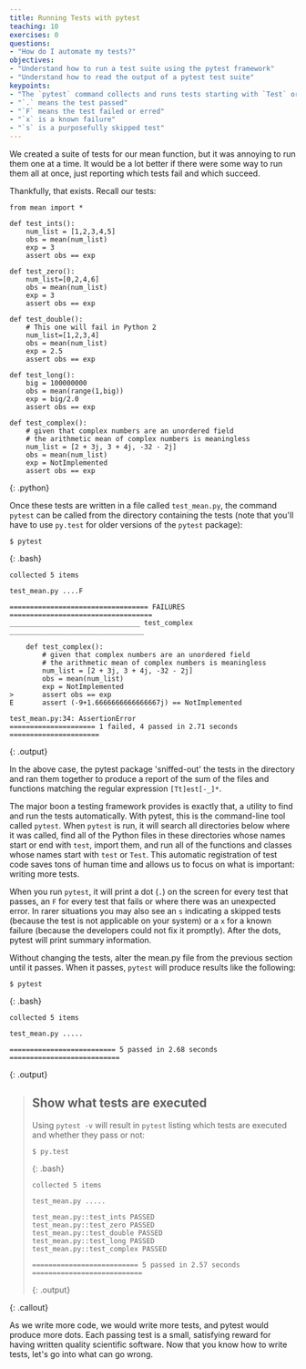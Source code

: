 ```yaml
---
title: Running Tests with pytest
teaching: 10
exercises: 0
questions:
- "How do I automate my tests?"
objectives:
- "Understand how to run a test suite using the pytest framework"
- "Understand how to read the output of a pytest test suite"
keypoints:
- "The `pytest` command collects and runs tests starting with `Test` or `test_`."
- "`.` means the test passed"
- "`F` means the test failed or erred"
- "`x` is a known failure"
- "`s` is a purposefully skipped test"
---
```


We created a suite of tests for our mean function, but it was annoying to run
them one at a time. It would be a lot better if there were some way to run them
all at once, just reporting which tests fail and which succeed.

Thankfully, that exists. Recall our tests:

~~~
from mean import *

def test_ints():
    num_list = [1,2,3,4,5]
    obs = mean(num_list)
    exp = 3
    assert obs == exp

def test_zero():
    num_list=[0,2,4,6]
    obs = mean(num_list)
    exp = 3
    assert obs == exp

def test_double():
    # This one will fail in Python 2
    num_list=[1,2,3,4]
    obs = mean(num_list)
    exp = 2.5
    assert obs == exp

def test_long():
    big = 100000000
    obs = mean(range(1,big))
    exp = big/2.0
    assert obs == exp

def test_complex():
    # given that complex numbers are an unordered field
    # the arithmetic mean of complex numbers is meaningless
    num_list = [2 + 3j, 3 + 4j, -32 - 2j]
    obs = mean(num_list)
    exp = NotImplemented
    assert obs == exp
~~~
{: .python}

Once these tests are written in a file called `test_mean.py`, the command
`pytest` can be called from the directory containing the tests (note that you'll have to use `py.test` for older versions of the `pytest` package):

~~~
$ pytest
~~~
{: .bash}
~~~
collected 5 items

test_mean.py ....F

================================== FAILURES ===================================
________________________________ test_complex _________________________________

    def test_complex():
        # given that complex numbers are an unordered field
        # the arithmetic mean of complex numbers is meaningless
        num_list = [2 + 3j, 3 + 4j, -32 - 2j]
        obs = mean(num_list)
        exp = NotImplemented
>       assert obs == exp
E       assert (-9+1.6666666666666667j) == NotImplemented

test_mean.py:34: AssertionError
===================== 1 failed, 4 passed in 2.71 seconds ======================
~~~
{: .output}

In the above case, the pytest package 'sniffed-out' the tests in the
directory and ran them together to produce a report of the sum of the files and
functions matching the regular expression `[Tt]est[-_]*`.

The major boon a testing framework provides is exactly that, a utility to find and run the
tests automatically. With pytest, this is the command-line tool called
`pytest`.  When `pytest` is run, it will search all directories below where it was called,
find all of the Python files in these directories whose names
start or end with `test`, import them, and run all of the functions and classes
whose names start with `test` or `Test`.
This automatic registration of test code saves tons of human time and allows us to
focus on what is important: writing more tests.

When you run `pytest`, it will print a dot (`.`) on the screen for every test
that passes,
an `F` for every test that fails or where there was an unexpected error.
In rarer situations you may also see an `s` indicating a
skipped tests (because the test is not applicable on your system) or a `x` for a known
failure (because the developers could not fix it promptly). After the dots, pytest
will print summary information.

Without changing the tests, alter the mean.py file from the previous section until it passes.
When it passes, `pytest` will produce results like the following:

~~~
$ pytest
~~~
{: .bash}

~~~
collected 5 items

test_mean.py .....

========================== 5 passed in 2.68 seconds ===========================
~~~
{: .output}

> ## Show what tests are executed
>
> Using `pytest -v` will result in `pytest` listing which tests are executed
> and whether they pass or not:
> ~~~
> $ py.test
> ~~~
> {: .bash}
>
> ~~~
> collected 5 items
>
> test_mean.py .....
>
> test_mean.py::test_ints PASSED
> test_mean.py::test_zero PASSED
> test_mean.py::test_double PASSED
> test_mean.py::test_long PASSED
> test_mean.py::test_complex PASSED
>
> ========================== 5 passed in 2.57 seconds ===========================
> ~~~
> {: .output}
>
{: .callout}

As we write more code, we would write more tests, and pytest would produce
more dots.  Each passing test is a small, satisfying reward for having written
quality scientific software. Now that you know how to write tests, let's go
into what can go wrong.
